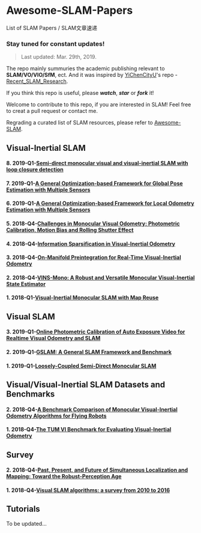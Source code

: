 # Awesome-SLAM-Papers
List of SLAM Papers / SLAM文章速递

### Stay tuned for constant updates!

> Last updated: Mar. 29th, 2019.

The repo mainly summuries the academic publishing relevant to **SLAM/VO/VIO/SfM**, ect. And it was inspired by [YiChenCityU](https://github.com/YiChenCityU)'s repo - [Recent_SLAM_Research](https://github.com/YiChenCityU/Recent_SLAM_Research).

If you think this repo is useful, please ***watch***, ***star*** or ***fork*** it!

Welcome to contribute to this repo, if you are interested in SLAM! Feel free to creat a pull request or contact me.

Regrading a curated list of SLAM resources, please refer to [Awesome-SLAM](https://github.com/YoujieXia/Awesome-SLAM).

## Visual-Inertial SLAM

#### 8. 2019-Q1-[Semi-direct monocular visual and visual-inertial SLAM with loop closure detection](https://www.sciencedirect.com/science/article/pii/S0921889018301374)

#### 7. 2019-Q1-[A General Optimization-based Framework for Global Pose Estimation with Multiple Sensors](https://arxiv.org/pdf/1901.03642.pdf)

#### 6. 2019-Q1-[A General Optimization-based Framework for Local Odometry Estimation with Multiple Sensors](https://arxiv.org/pdf/1901.03638.pdf)

#### 5. 2018-Q4-[Challenges in Monocular Visual Odometry: Photometric Calibration, Motion Bias and Rolling Shutter Effect](https://arxiv.org/pdf/1705.04300.pdf)

#### 4. 2018-Q4-[Information Sparsification in Visual-Inertial Odometry](http://www.cs.cmu.edu/~kaess/pub/Hsiung18iros.pdf)

#### 3. 2018-Q4-[On-Manifold Preintegration for Real-Time Visual-Inertial Odometry](https://arxiv.org/pdf/1512.02363.pdf)

#### 2. 2018-Q4-[VINS-Mono: A Robust and Versatile Monocular Visual-Inertial State Estimator](https://arxiv.org/pdf/1708.03852.pdf)

#### 1. 2018-Q1-[Visual-Inertial Monocular SLAM with Map Reuse](https://arxiv.org/pdf/1610.05949.pdf)

## Visual  SLAM

#### 3. 2019-Q1-[Online Photometric Calibration of Auto Exposure Video for Realtime Visual Odometry and SLAM](https://www.semanticscholar.org/paper/Online-Photometric-Calibration-of-Auto-Exposure-for-Bergmann-Wang/74953f3ec4fdcc1d8a0a45f3f0f84eaa003ae4c3)

#### 2. 2019-Q1-[GSLAM: A General SLAM Framework and Benchmark](https://arxiv.org/abs/1902.07995)

#### 1. 2019-Q1-[Loosely-Coupled Semi-Direct Monocular SLAM](https://arxiv.org/pdf/1807.10073.pdf)


## Visual/Visual-Inertial SLAM Datasets and Benchmarks

#### 2.  2018-Q4-[A Benchmark Comparison of Monocular Visual-Inertial Odometry Algorithms for Flying Robots](http://rpg.ifi.uzh.ch/docs/ICRA18_Delmerico.pdf)

#### 1.  2018-Q4-[The TUM VI Benchmark for Evaluating Visual-Inertial Odometry](https://arxiv.org/pdf/1804.06120.pdf)


## Survey

#### 2. 2018-Q4-[Past, Present, and Future of Simultaneous Localization and Mapping: Toward the Robust-Perception Age](http://rpg.ifi.uzh.ch/docs/TRO16_cadena.pdf)

#### 1. 2018-Q4-[Visual SLAM algorithms: a survey from 2010 to 2016](https://ipsjcva.springeropen.com/track/pdf/10.1186/s41074-017-0027-2)


## Tutorials
To be updated...